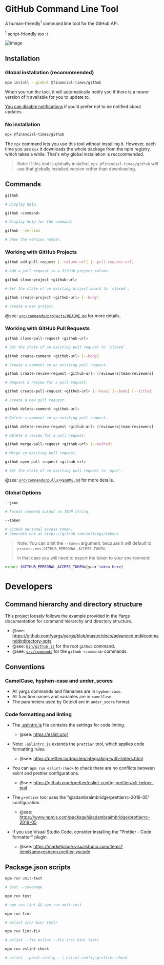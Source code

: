 # GitHub Command Line Tool

A human-friendly<sup>1</sup> command line tool for the GitHub API.

<sup>1</sup> script-friendly too :)

![image](https://user-images.githubusercontent.com/224547/57020759-3b3c3480-6c22-11e9-8907-565a929d3cd9.png)

## Installation

### Global installation (recommmended)

```bash
npm install --global @financial-times/github
```

When you run the tool, it will automatically notify you if there is a newer version of it available for you to update to.

[You can disable notifications](https://www.npmjs.com/package/update-notifier#user-settings) if you'd prefer not to be notified about updates.

### No installation

```bash
npx @financial-times/github
```

The `npx` command lets you use this tool without installing it. However, each time you use `npx` it downloads the whole package from the npm registry, which takes a while. That's why global installation is reccommended.

> Note: If this tool is globally installed, `npx @financial-times/github` will use that globally installed version rather than downloading.

## Commands

```bash
github

# Display help.
```

```bash
github <command>

# Display help for the command.
```

```bash
github --version

# Show the version number.
```

### Working with GitHub Projects

```bash
github add-pull-request [--column-url] [--pull-request-url]

# Add a pull request to a GitHub project column.
```

```bash
github close-project <github-url>

# Set the state of an existing project board to `closed`.
```

```bash
github create-project <github-url> [--body]

# Create a new project.
```

@see: [`src/commands/projects/README.md`](https://github.com/Financial-Times/github/blob/master/src/commands/projects/README.md) for more details.

### Working with GitHub Pull Requests

```bash
github close-pull-request <github-url>

# Set the state of an existing pull request to `closed`.
```

```bash
github create-comment <github-url> [--body]

# Create a comment on an existing pull request.
```

```bash
github create-review-request <github-url> [reviewers|team-reviewers]

# Request a review for a pull request.
```

```bash
github create-pull-request <github-url> [--base] [--body] [--title]

# Create a new pull request.
```

```bash
github delete-comment <github-url>

# Delete a comment on an existing pull request.
```

```bash
github delete-review-request <github-url> [reviewers|team-reviewers]

# Delete a review for a pull request.
```

```bash
github merge-pull-request <github-url> [--method]

# Merge an existing pull request.
```

```bash
github open-pull-request <github-url>

# Set the state of an existing pull request to `open`.
```

@see: [`src/commands/pulls/README.md`](https://github.com/Financial-Times/github/blob/master/src/commands/pulls/README.md) for more details.

### Global Options

```bash
--json

# Format command output as JSON string.
```

```bash
--token

# GitHub personal access token.
# Generate one at https://github.com/settings/tokens
```

> Note: You can omit the `--token` argument, because it will default to  `process.env.GITHUB_PERSONAL_ACCESS_TOKEN`.
>
> In that case you will need to export the token to your environment:

```bash
export $GITHUB_PERSONAL_ACCESS_TOKEN=[your token here]
```

# Developers

## Command hierarchy and directory structure

This project loosely follows the example provided in the Yargs documentation for command hierarchy and directory structure.

- @see: https://github.com/yargs/yargs/blob/master/docs/advanced.md#commanddirdirectory-opts
- @see: [`bin/github.js`](https://github.com/Financial-Times/github/blob/master/bin/github.js) for the root `github` command.
- @see: [`src/commands`](https://github.com/Financial-Times/github/blob/master/src/commands/) for the `github <command>` commands.

## Conventions

### CamelCase, hyphen-case and under_scores

- All yargs commands and filenames are in `hyphen-case`.
- All function names and variables are in `camelCase`.
- The parameters used by Octokit are in `under_score` format.

### Code formatting and linting

- The [.eslintrc.js](https://github.com/Financial-Times/github/blob/master/.eslintrc.js) file contains the settings for code linting.

  - @see: https://eslint.org/

- Note: `.eslintrc.js` extends the `prettier` tool, which applies code formatting rules.

  - @see: https://prettier.io/docs/en/integrating-with-linters.html

- You can `npm run eslint-check` to check there are no conflicts between eslint and prettier configurations.

  - @see: https://github.com/prettier/eslint-config-prettier#cli-helper-tool

- The `prettier` tool uses the "@adambraimbridge/prettierrc-2019-05" configuration.

    - @see: https://www.npmjs.com/package/@adambraimbridge/prettierrc-2019-05

- If you use Visual Studio Code, consider installing the "Prettier - Code formatter" plugin.

  - @see: https://marketplace.visualstudio.com/items?itemName=esbenp.prettier-vscode

## Package.json scripts

```bash
npm run unit-test

# jest --coverage
```

```bash
npm run test

# npm run lint && npm run unit-test
```

```bash
npm run lint

# eslint src/ bin/ test/
```

```bash
npm run lint-fix

# eslint --fix eslint --fix src/ bin/ test/
```

```bash
npm run eslint-check

# eslint --print-config . | eslint-config-prettier-check
```
